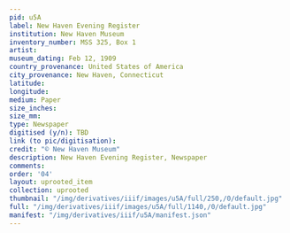 ```yaml
---
pid: u5A
label: New Haven Evening Register
institution: New Haven Museum
inventory_number: MSS 325, Box 1
artist:
museum_dating: Feb 12, 1909
country_provenance: United States of America
city_provenance: New Haven, Connecticut
latitude:
longitude:
medium: Paper
size_inches:
size_mm:
type: Newspaper
digitised (y/n): TBD
link (to pic/digitisation):
credit: "© New Haven Museum"
description: New Haven Evening Register, Newspaper
comments:
order: '04'
layout: uprooted_item
collection: uprooted
thumbnail: "/img/derivatives/iiif/images/u5A/full/250,/0/default.jpg"
full: "/img/derivatives/iiif/images/u5A/full/1140,/0/default.jpg"
manifest: "/img/derivatives/iiif/u5A/manifest.json"
---
```

